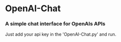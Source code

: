 # OpenAI-Chat
### A simple chat interface for OpenAIs APIs

Just add your api key in the 'OpenAI-Chat.py' and run.
